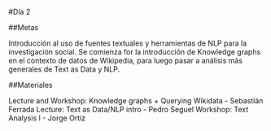 #Día 2

##Metas

Introducción al uso de fuentes textuales y herramientas de NLP para la investigación social. Se comienza for la introducción de Knowledge graphs en el contexto de datos de Wikipedia, para luego pasar a análisis más generales de Text as Data y NLP.

##Materiales

Lecture and Workshop: Knowledge graphs + Querying Wikidata - Sebastián Ferrada
Lecture: Text as Data/NLP intro - Pedro Seguel
Workshop: Text Analysis I - Jorge Ortiz
